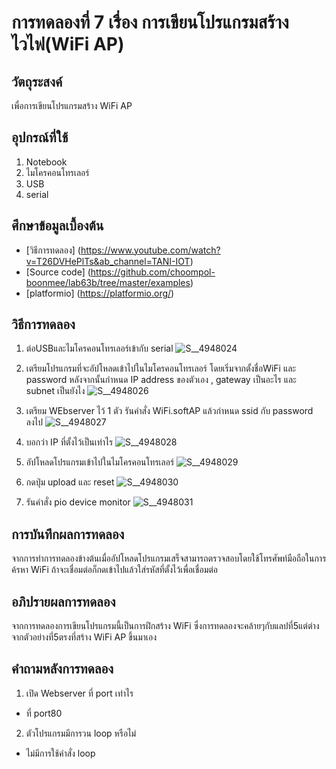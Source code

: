 # การทดลองที่ 7 เรื่อง การเขียนโปรแกรมสร้างไวไฟ(WiFi AP)

## วัตถุระสงค์ 
เพื่อการเขียนโปรแกรมสร้าง WiFi AP

## อุปกรณ์ที่ใช้
1. Notebook
2. ไมโครคอนโทรเลอร์
3. USB
4. serial

## ศึกษาข้อมูลเบื้องต้น
* [วิธีการทดลอง] (https://www.youtube.com/watch?v=T26DVHePlTs&ab_channel=TANI-IOT)
* [Source code] (https://github.com/choompol-boonmee/lab63b/tree/master/examples)
* [platformio] (https://platformio.org/)

## วิธีการทดลอง
1. ต่อUSBและไมโครคอนโทรเลอร์เข้ากับ serial
![S__4948024](https://user-images.githubusercontent.com/80882549/113194512-6c4c9600-928b-11eb-8ded-7fe70398bd3e.jpg)

2. เตรียมโปรแกรมที่จะอัปโหลดเข้าไปในไมโครคอนโทรเลอร์ โดยเริ่มจากตั้งชื่อWiFi และ password หลังจากนั้นกำหนด IP address ของตัวเอง , gateway เป็นอะไร และ subnet เป็นยังไง
![S__4948026](https://user-images.githubusercontent.com/80882549/113194566-7a021b80-928b-11eb-8130-4a4c4ae66117.jpg)

3. เตรียม WEbserver ไว้ 1 ตัว รันคำสั่ง WiFi.softAP แล้วกำหนด ssid กับ password ลงไป
![S__4948027](https://user-images.githubusercontent.com/80882549/113194608-84bcb080-928b-11eb-8f58-c6a8fe1ddb95.jpg)

4.  บอกว่า IP ที่ตั้งไว้เป็นเท่าไร
![S__4948028](https://user-images.githubusercontent.com/80882549/113194656-8dad8200-928b-11eb-83de-426c009d00e1.jpg)

5.  อัปโหลดโปรแกรมเข้าไปในไมโครคอนโทรเลอร์
![S__4948029](https://user-images.githubusercontent.com/80882549/113194688-97cf8080-928b-11eb-8efb-6a7e26a2ea68.jpg)

6.  กดปุ่ม upload และ reset
![S__4948030](https://user-images.githubusercontent.com/80882549/113194735-a158e880-928b-11eb-9373-a184e377739a.jpg)

7.  รันคำสั่ง pio device monitor
![S__4948031](https://user-images.githubusercontent.com/80882549/113194760-a9188d00-928b-11eb-9792-249dc3b443bd.jpg)

## การบันทึกผลการทดลอง
จากการทำการทดลองข้างต้นเมื่ออัปโหลดโปรแกรมเสร็จสามารถตรวจสอบโดยใช้โทรศัพท์มือถือในการค้รหา WiFi ถ้าจะเชื่อมต่อก็กดเข้าไปแล้วใส่รหัสที่ตั้งไว้เพื่อเชื่อมต่อ

## อภิปรายผลการทดลอง
จากการทดลองการเขียนโปรแกรมนี้เป็นการฝึกสร้าง WiFi ซึ่งการทดลองจะคล้ายๆกับแลปที่5แต่ต่างจากตัวอย่างที่5ตรงที่สร้าง WiFi AP ขึ้นมาเอง

## คำถามหลังการทดลอง
1. เปิด Webserver ที่ port เท่าไร
  * ที่ port80
2. ตัวโปรแกรมมีการวน loop หรือไม่
  * ไม่มีการใช้คำสั่ง loop
